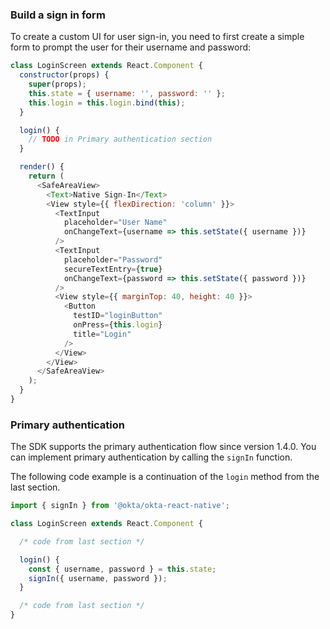 ### Build a sign in form

To create a custom UI for user sign-in, you need to first create a simple form to prompt the user for their username and password:

```javascript
class LoginScreen extends React.Component {
  constructor(props) {
    super(props);
    this.state = { username: '', password: '' };
    this.login = this.login.bind(this);
  }

  login() {
    // TODO in Primary authentication section
  }

  render() {
    return (
      <SafeAreaView>
        <Text>Native Sign-In</Text>
        <View style={{ flexDirection: 'column' }}>
          <TextInput
            placeholder="User Name"
            onChangeText={username => this.setState({ username })}
          />
          <TextInput
            placeholder="Password"
            secureTextEntry={true}
            onChangeText={password => this.setState({ password })}
          />
          <View style={{ marginTop: 40, height: 40 }}>
            <Button
              testID="loginButton"
              onPress={this.login}
              title="Login"
            />
          </View>
        </View>
      </SafeAreaView>
    );
  }
}
```

### Primary authentication

The SDK supports the primary authentication flow since version 1.4.0. You can implement primary authentication by calling the `signIn` function.

The following code example is a continuation of the `login` method from the last section.

```javascript
import { signIn } from '@okta/okta-react-native';

class LoginScreen extends React.Component {

  /* code from last section */

  login() {
    const { username, password } = this.state;
    signIn({ username, password });
  }

  /* code from last section */
}
```